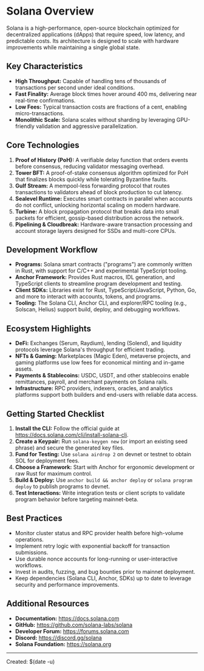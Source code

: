 # Solana Overview

Solana is a high-performance, open-source blockchain optimized for decentralized applications (dApps) that require speed, low latency, and predictable costs. Its architecture is designed to scale with hardware improvements while maintaining a single global state.

## Key Characteristics
- **High Throughput:** Capable of handling tens of thousands of transactions per second under ideal conditions.
- **Fast Finality:** Average block times hover around 400 ms, delivering near real-time confirmations.
- **Low Fees:** Typical transaction costs are fractions of a cent, enabling micro-transactions.
- **Monolithic Scale:** Solana scales without sharding by leveraging GPU-friendly validation and aggressive parallelization.

## Core Technologies
1. **Proof of History (PoH):** A verifiable delay function that orders events before consensus, reducing validator messaging overhead.
2. **Tower BFT:** A proof-of-stake consensus algorithm optimized for PoH that finalizes blocks quickly while tolerating Byzantine faults.
3. **Gulf Stream:** A mempool-less forwarding protocol that routes transactions to validators ahead of block production to cut latency.
4. **Sealevel Runtime:** Executes smart contracts in parallel when accounts do not conflict, unlocking horizontal scaling on modern hardware.
5. **Turbine:** A block propagation protocol that breaks data into small packets for efficient, gossip-based distribution across the network.
6. **Pipelining & Cloudbreak:** Hardware-aware transaction processing and account storage layers designed for SSDs and multi-core CPUs.

## Development Workflow
- **Programs:** Solana smart contracts ("programs") are commonly written in Rust, with support for C/C++ and experimental TypeScript tooling.
- **Anchor Framework:** Provides Rust macros, IDL generation, and TypeScript clients to streamline program development and testing.
- **Client SDKs:** Libraries exist for Rust, TypeScript/JavaScript, Python, Go, and more to interact with accounts, tokens, and programs.
- **Tooling:** The Solana CLI, Anchor CLI, and explorer/RPC tooling (e.g., Solscan, Helius) support build, deploy, and debugging workflows.

## Ecosystem Highlights
- **DeFi:** Exchanges (Serum, Raydium), lending (Solend), and liquidity protocols leverage Solana's throughput for efficient trading.
- **NFTs & Gaming:** Marketplaces (Magic Eden), metaverse projects, and gaming platforms use low fees for economical minting and in-game assets.
- **Payments & Stablecoins:** USDC, USDT, and other stablecoins enable remittances, payroll, and merchant payments on Solana rails.
- **Infrastructure:** RPC providers, indexers, oracles, and analytics platforms support both builders and end-users with reliable data access.

## Getting Started Checklist
1. **Install the CLI:** Follow the official guide at <https://docs.solana.com/cli/install-solana-cli>.
2. **Create a Keypair:** Run `solana-keygen new` (or import an existing seed phrase) and secure the generated key files.
3. **Fund for Testing:** Use `solana airdrop 2` on devnet or testnet to obtain SOL for deployment fees.
4. **Choose a Framework:** Start with Anchor for ergonomic development or raw Rust for maximum control.
5. **Build & Deploy:** Use `anchor build && anchor deploy` or `solana program deploy` to publish programs to devnet.
6. **Test Interactions:** Write integration tests or client scripts to validate program behavior before targeting mainnet-beta.

## Best Practices
- Monitor cluster status and RPC provider health before high-volume operations.
- Implement retry logic with exponential backoff for transaction submissions.
- Use durable nonce accounts for long-running or user-interactive workflows.
- Invest in audits, fuzzing, and bug bounties prior to mainnet deployment.
- Keep dependencies (Solana CLI, Anchor, SDKs) up to date to leverage security and performance improvements.

## Additional Resources
- **Documentation:** <https://docs.solana.com>
- **GitHub:** <https://github.com/solana-labs/solana>
- **Developer Forum:** <https://forums.solana.com>
- **Discord:** <https://discord.gg/solana>
- **Solana Foundation:** <https://solana.org>

---
Created: $(date -u)

